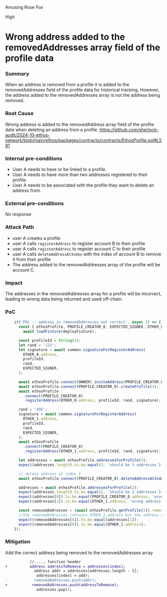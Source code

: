 Amusing Rose Fox

High

# Wrong address added to the removedAddresses array field of the profile data

### Summary

When an address is removed from a profile it is added to the removedAddresses field of the profile data for historical tracking. However, the address added to the removedAddresses array is not the address being removed.

### Root Cause

Wrong address is added to the removedAddress array field of the profile data when deleting an address from a profile.
https://github.com/sherlock-audit/2024-10-ethos-network/blob/main/ethos/packages/contracts/contracts/EthosProfile.sol#L591

### Internal pre-conditions

- User A needs to have or be linked to a profile.
- User A needs to have more than two addresses registered to their profile.
- User A needs to be associated with the profile they want to delete an address from.

### External pre-conditions

_No response_

### Attack Path

- user A creates a profile
- user A calls `registerAddress` to register account B to their profile
- user A calls `registerAddress` to register account C to their profile
- user A calls `deleteAddressAtIndex` with the index of account B to remove it from their profile
- The address added to the removedAddresses array of the profile will be account C.


### Impact

The addresses in the removedAddresses array for a profile will be incorrect, leading to wrong data being returned and used off-chain.

### PoC

```javascript
    it('POC -- address in removedAddresses not correct', async () => {
      const { ethosProfile, PROFILE_CREATOR_0, EXPECTED_SIGNER, OTHER_0, OTHER_1, OWNER } =
        await loadFixture(deployFixture);

      const profileId = String(2);
      let rand = '123';
      let signature = await common.signatureForRegisterAddress(
        OTHER_0.address,
        profileId,
        rand,
        EXPECTED_SIGNER,
      );

      await ethosProfile.connect(OWNER).inviteAddress(PROFILE_CREATOR_0.address);
      await ethosProfile.connect(PROFILE_CREATOR_0).createProfile(1);
      await ethosProfile
        .connect(PROFILE_CREATOR_0)
        .registerAddress(OTHER_0.address, profileId, rand, signature);

      rand = '456';
      signature = await common.signatureForRegisterAddress(
        OTHER_1.address,
        profileId,
        rand,
        EXPECTED_SIGNER,
      );
      await ethosProfile
        .connect(PROFILE_CREATOR_0)
        .registerAddress(OTHER_1.address, profileId, rand, signature);

      let addresses = await ethosProfile.addressesForProfile(2);
      expect(addresses.length).to.be.equal(3, 'should be 3 addresses');

      // delete address at index 1
      await ethosProfile.connect(PROFILE_CREATOR_0).deleteAddressAtIndex(1);

      addresses = await ethosProfile.addressesForProfile(2);
      expect(addresses.length).to.be.equal(2, 'should be 2 addresses');
      expect(addresses[0]).to.be.equal(PROFILE_CREATOR_0.address, 'wrong address[0]');
      expect(addresses[1]).to.be.equal(OTHER_1.address, 'wrong address[1]');

      const removedAddresses = (await ethosProfile.getProfile(2)).removedAddresses;
      //the removedAddresses contains OTHER_1.address but the address removed is OTHER_0.address
      expect(removedAddresses[0]).to.be.equal(addresses[1]);
      expect(removedAddresses[0]).to.be.equal(OTHER_1.address);
    });

```

### Mitigation

Add the correct address being removed to the removedAddresses array

```diff
           //..... function header
+          address addressToRemove = addresses[index];
             address addr = addresses[addresses.length - 1];
              addresses[index] = addr;
-            removedAddresses.push(addr);
+           removedAddresses.push(addressToRemove);
              addresses.pop();
```